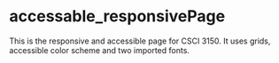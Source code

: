 # accessable_responsivePage
This is the responsive and accessible page for CSCI 3150. It uses grids, accessible color scheme and two imported fonts.
